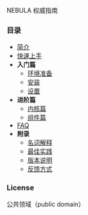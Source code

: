 NEBULA 权威指南

### 目录

- [简介](docs/introduction.md)
- [快速上手](docs/getting-started.md)
- **入门篇**
  - [环境准备](docs/prerequisite.md)
  - [安装](docs/installation.md)
  - [设置](docs/configuration.md)
- **进阶篇**
  - [内核篇](docs/kernel.md)
  - [组件篇](docs/starter.md)
- [FAQ](docs/faq.md)
- **附录**
  - [名词解释](docs/glossary.md)
  - [最佳实践](docs/recipes.md)
  - [版本说明](docs/change-log.md)
  - [反馈方式](docs/feedback.md)
    
### License

公共领域（public domain）
